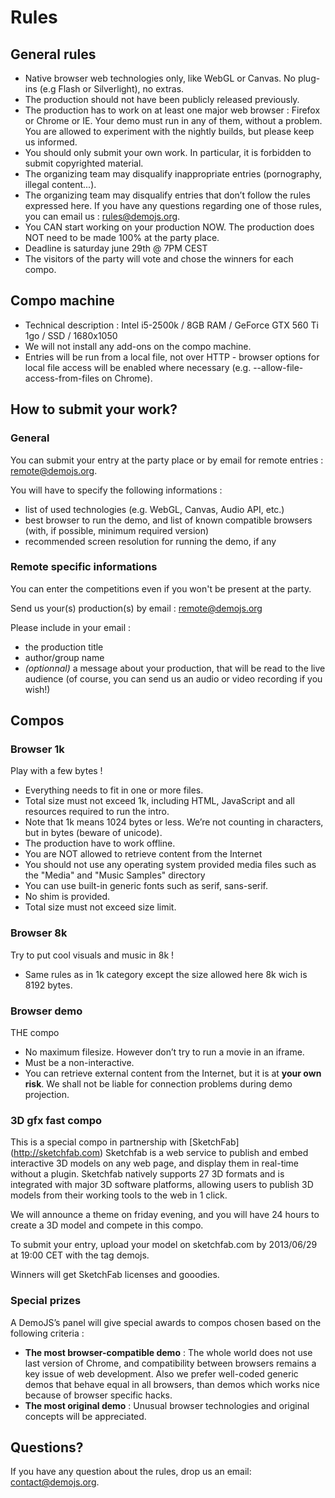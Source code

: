 
# Rules

## General rules

 * Native browser web technologies only, like WebGL or Canvas. No plug-ins (e.g Flash or Silverlight), no extras.
 * The production should not have been publicly released previously.
 * The production has to work on at least one major web browser : Firefox or Chrome or IE. Your demo must run in any of them, without a problem. You are allowed to experiment with the nightly builds, but please keep us informed.
 * You should only submit your own work. In particular, it is forbidden to submit copyrighted material.
 * The organizing team may disqualify inappropriate entries (pornography, illegal content...).
 * The organizing team may disqualify entries that don’t follow the rules expressed here. If you have any questions regarding one of those rules, you can email us : rules@demojs.org.
 * You CAN start working on your production NOW. The production does NOT need to be made 100% at the party place.
 * Deadline is saturday june 29th @ 7PM CEST
 * The visitors of the party will vote and chose the winners for each compo. 

## Compo machine

 * Technical description : Intel i5-2500k / 8GB RAM / GeForce GTX 560 Ti 1go / SSD / 1680x1050
 * We will not install any add-ons on the compo machine.
 * Entries will be run from a local file, not over HTTP - browser options for local file access will be enabled where necessary (e.g. --allow-file-access-from-files on Chrome).
 
## How to submit your work?

### General
You can submit your entry at the party place or by email for remote entries&nbsp;: [remote@demojs.org](mailto:remote@demojs.org). 

You will have to specify the following informations :

 * list of used technologies (e.g. WebGL, Canvas, Audio API, etc.)
 * best browser to run the demo, and list of known compatible browsers (with, if possible, minimum required version)
 * recommended screen resolution for running the demo, if any

### Remote specific informations
You can enter the competitions even if you won't be present at the party.

Send us your(s) production(s) by email&nbsp;: [remote@demojs.org](mailto:remote@demojs.org)

Please include in your email&nbsp;:

 * the production title
 * author/group name
 * _(optionnal)_ a message about your production, that will be read to the live audience (of course, you can send us an audio or video recording if you wish!)

## Compos
### Browser 1k
Play with a few bytes !

 * Everything needs to fit in one or more files. 
 * Total size must not exceed 1k, including HTML, JavaScript and all resources required to run the intro.
 * Note that 1k means 1024 bytes or less. We’re not counting in characters, but in bytes (beware of unicode).
 * The production have to work offline. 
 * You are NOT allowed to retrieve content from the Internet
 * You should not use any operating system provided media files such as the "Media" and "Music Samples" directory
 * You can use built-in generic fonts such as serif, sans-serif.
 * No shim is provided.
 * Total size must not exceed size limit.

### Browser 8k
Try to put cool visuals and music in 8k !

 * Same rules as in 1k category except the size allowed here 8k wich is 8192 bytes.

### Browser demo
THE compo

 * No maximum filesize. However don’t try to run a movie in an iframe.
 * Must be a non-interactive.
 * You can retrieve external content from the Internet, but it is at **your own risk**. We shall not be liable for connection problems during demo projection.

### 3D gfx fast compo
This is a special compo in partnership with [SketchFab] (http://sketchfab.com)
Sketchfab is a web service to publish and embed interactive 3D models on any web page, and display them in real-time without a plugin. Sketchfab natively supports 27 3D formats and is integrated with major 3D software platforms, allowing users to publish 3D models from their working tools to the web in 1 click.

We will announce a theme on friday evening, and you will have 24 hours to create a 3D model and compete in this compo.

To submit your entry, upload your model on sketchfab.com by 2013/06/29 at 19:00 CET with the tag demojs.

Winners will get SketchFab licenses and gooodies.

### Special prizes

A DemoJS’s panel will give special awards to compos chosen based on the following criteria :

 * **The most browser-compatible demo**&nbsp;: The whole world does not use last version of Chrome, and compatibility between browsers remains a key issue of web development. Also we prefer well-coded generic demos that behave equal in all browsers, than demos which works nice because of browser specific hacks.
 * **The most original demo**&nbsp;: Unusual browser technologies and original concepts will be appreciated.

## Questions?
If you have any question about the rules, drop us an email: [contact@demojs.org](mailto:contact@demojs.org).


